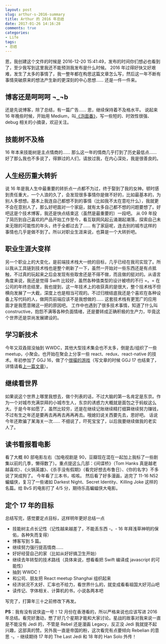 ```yaml
---
layout: post
slug: arthur-s-2016-summary
title: Arthur 的 2016 年总结
date: 2017-01-26 14:16:28
comments: true
categories:
- Life
tags:
- 总结
---
```

恩，我创建这个文件的时候是 2016-12-20 15:41:49，发布的时间你们想必也看到了，至少我写到这里我还不能预测我发布是什么时候。
2016 年过得好快又好艰难，发生了太多的事情了，我一整年都在构思这篇文章怎么写，然后这一年不断有事情突破原来的想法产生新的更深刻的中心思想…… 还是一件一件来。
## 博客还是呵呵呵 ¬_¬b
还是先说博客，除了总结，有一篇广告…… 恩，继续保持着不及格水平。
说起来 16 年晚些时候，开始用 Medium，叫[《泡面番》][1]，写一些短的、时效性很强、debug 相关的小摘录，欢迎关注。
## 技能树不及格
16 年本来技能树是主点情商的…… 那么这一年的情商几乎打到了历史最低点…… 好了那么我也不多说了，得罪过的人们，请放过我，在内心深处，我是很善良的。
## 人生经历重大转折
说 16 年是我人生中最重要的转折点一点都不为过，终于娶到了我的女神。顿时感到责任重大，一个人浪的久了，会发现很多事情你是做不好的，比如最基本的，为别人多想想。基本上我连自己都想不到的事情（比如我不太在意吃什么），我就更不会在意别人了，那么好吧面对一个家庭，就有太多自己都不想的问题要想了。好吧这是个技术博客，我还是快点结束这（虽然是最重要的）一段吧。
从 09 年投了简历到自己喜欢的产品开始工作至今，看互联网风起云涌潮起潮落，探索自己未来无限的可能性的年头，终于全都过去了…… 有了家庭呢，连去别的城市这样的事情也几乎是做不到了。所以对职业生涯来说，也算是一个大转折吧。
## 职业生涯大变样
另一个职业上的大变化，是前端技术栈大一统的目标，几乎已经在我司实现了。所以我从工具链到技术栈也是整个刷新了一下，虽然一开始对一些东西还是有点抵触，不过真的玩起来之后会发现有些取舍还是不得不做，而且做的挺对的。从语言角度来说，我还是觉得 Swift 比较好，虽然各种值类型的设计被喷的不行 =。= 在公司的年终总结里，我也提到，这一年技术上的收获真的是很大，整个技术栈不但横向发展了一大截，深度上也是相当可观的。不过归根结底我还是个喜欢在各种设备上写代码的人，做网页前端应该不是我想做的…… 这套技术栈有更宽广的应用面才是我愿意赌这一把的原因吧。
工作中也遇到了很多技术事情，知道了什么叫 constructive，抱怨不满等各种负面情绪，还是要转成正确积极的生产力，毕竟这个世界还是崇尚发展建设的。
## 学习新技术
今年又双叒叕没抽到 WWDC，其他大型技术集会也不太多，倒是去/组织了一些 meetup，小聚会。也开始在聚会上分享一些 react、redux、react-native 的技术。年初参加了 GGJ 16，做了个[很撮的游戏][2]（写文章的时候 GGJ 17 也结束了，详情请看[上一篇文章][3]）。
## 继续看世界
如果说这个世界上哪里我想去，做个列表的话，不过大脑的第一名肯定是东京。作为一个对城市充满崇拜的小城市生人，东京的诱惑力大概就是面包之于蚂蚁这么大。于是今年如愿了，虽然比较穷，还是在继续记账继续精打细算继续努力赚钱，不过有生之年还是要再去再再去再再再去。哦媳妇说关西要先去，恩好吧。
话说今年还欺骗了某海关一次…… 不细说了，吓死宝宝了，以后我要继续做我的老实人了。
## 读书看报看电影
看了大概 80 部电影左右（加电视剧是 90，豆瓣现在混在一起加上我标了一些剧集以前的几季，懒得数了）。重点提这么几部：《间谍桥》（Tom Hanks 真是越老越喜欢）、《火锅英雄》、《杀手没有假期》（看完好想去布鲁日）、《你的名字》不多说了哭成狗了。
今年看了三本书，咳咳。
然后看了好多漫画，追完了 11-16 N52 蝙蝠侠，复习了一些诸如 Darkest Night、Secret Identity、Killing Joke 这样的名篇。给 BvS 的电影打了 4/5 分，期待乐高蝙蝠侠大电影。
## 定个 17 年的目标
总结写完，感觉要定点目标，这样明年更好总结一点
- 技能树主点长记性（记性越来越差了，不能丢东西 -。- 16 年拜浅草神明的保佑，各种失而复得）
- 博客写到 5 篇。
- 继续努力强行提高情商……
- 好好经营自己的家（比如从好好搞卫生开始）
- 继续去年转型的技术路线（具体来说，想看看把 Swift 编译成 javascript 的可能性）
- 抽到 WWDC！
- 和公司、朋友把 React meetup Shanghai 组织起来
- 经济状况不太好、汇率也不给力，看世界什么的，就变成看看祖国大好河山吧
- 读传记、字体相关、计算机的书，小说各两本吧

写完了，打算年三十之前修改下再发。

**PS**：我有没有说侠盗一号！12 月份在香港看的，所以严格来说也应该写进 2016 年总结。看完好激动，憋了好几个星期才能和大家讨论。星战的故事对我来说一直是不能没有 Jedi 的，不管是 Rebel 还是漫画 Legacy，反正没 Jedi 我就提不起兴趣，这部真的赞。另外我一直是帝国的粉，这次看完有点要倾向 Rebelian 的意思 -。- 继续期待 17 年的 The Last Jedi 和 18 年的 Han Solo 外传！



[1]:	https://medium.com/@arthurwxy
[2]:	http://globalgamejam.org/2016/games/3-1
[3]:	http://artori.us/ggj-2017/